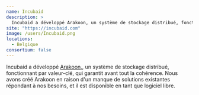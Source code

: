 ```yaml
---
name: Incubaid
description: >
  Incubaid a développé Arakoon, un système de stockage distribué, fonctionnant par valeur-clé, qui garantit avant tout la cohérence
site: "https://incubaid.com"
image: /users/Incubaid.png
locations:
  - Belgique
consortium: false
---
```


  Incubaid a développé <a href="https://github.com/Incubaid/arakoon">Arakoon</a>,, un système de stockage distribué, fonctionnant par valeur-clé, qui garantit avant tout la cohérence. Nous avons créé Arakoon en raison d'un manque de solutions existantes répondant à nos besoins, et il est disponible en tant que logiciel libre.


